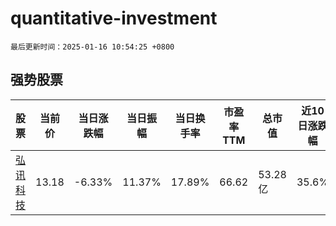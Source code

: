 # quantitative-investment

`最后更新时间：2025-01-16 10:54:25 +0800`

## 强势股票

|股票|当前价|当日涨跌幅|当日振幅|当日换手率|市盈率TTM|总市值|近10日涨跌幅|
|----|----|----|----|----|----|----|----|
|[弘讯科技](https://xueqiu.com/S/SH603015)|13.18|-6.33%|11.37%|17.89%|66.62|53.28亿|35.6%|
